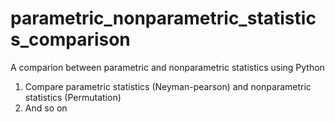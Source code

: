 # parametric_nonparametric_statistics_comparison
A comparion between parametric and nonparametric statistics using Python
1. Compare parametric statistics (Neyman-pearson) and nonparametric statistics (Permutation)
2. And so on
